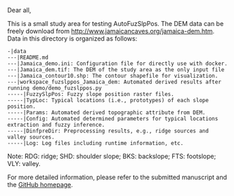 Dear all,

This is a small study area for testing AutoFuzSlpPos. The DEM data can be freely download from http://www.jamaicancaves.org/jamaica-dem.htm.
Data in this directory is organized as follows:

```
-|data
---|README.md
---|Jamaica_demo.ini: Configuration file for directly use with docker.
---|Jamaica_dem.tif: The DEM of the study area as the only input file
---|Jamaica_contour10.shp: The contour shapefile for visualization.
---|workspace_fuzslppos_Jamaica_dem: Automated derived results after running demo/demo_fuzslppos.py
-----|FuzzySlpPos: Fuzzy slope position raster files.
-----|TypLoc: Typical locations (i.e., prototypes) of each slope position.
-----|Params: Automated derived topographic attribute from DEM.
-----|Config: Automated determined parameters for typical locations extraction and fuzzy inference.
-----|DinfpreDir: Preprocessing results, e.g., ridge sources and valley sources.
-----|Log: Log files including runtime information, etc.
```

Note: RDG: ridge; SHD: shoulder slope; BKS: backslope; FTS: footslope; VLY: valley.

For more detailed information, please refer to the submitted manuscript and the
[GitHub homepage](https://github.com/lreis2415/AutoFuzSlpPos).
